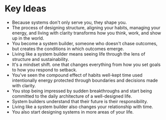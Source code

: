 # Key Ideas

- Because systems don't only serve you, they shape you.
- The process of designing structure, aligning your habits, managing your energy, and living with clarity transforms how you think, work, and show up in the world.
- You become a system builder, someone who doesn't chase outcomes, but creates the conditions in which outcomes emerge.
- Living like a system builder means seeing life through the lens of structure and sustainability.
- It's a mindset shift. one that changes everything from how you set goals to how you respond to setback.
- You've seen the compound effect of habits well-kept time used intentionally energy protected through boundaries and decisions made with clarity.
- You stop being impressed by sudden breakthroughs and start being committed to the daily architecture of a well-designed life.
- System builders understand that their future is their responsibility.
- Living like a system builder also changes your relationship with time.
- You also start designing systems in more areas of your life.

